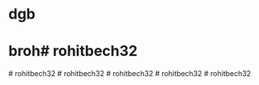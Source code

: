 # dgb
# broh#   r o h i t b e c h 3 2  
 #   r o h i t b e c h 3 2  
 #   r o h i t b e c h 3 2  
 #   r o h i t b e c h 3 2  
 #   r o h i t b e c h 3 2  
 #   r o h i t b e c h 3 2  
 